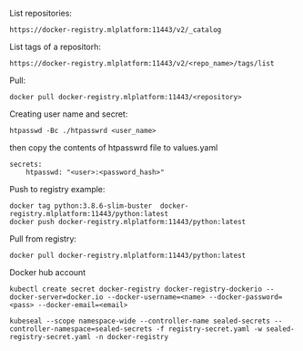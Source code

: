 List repositories:
```
https://docker-registry.mlplatform:11443/v2/_catalog
```
List tags of a repositorh:
```
https://docker-registry.mlplatform:11443/v2/<repo_name>/tags/list
```
Pull:
```
docker pull docker-registry.mlplatform:11443/<repository>
```
Creating user name and secret:
```
htpasswd -Bc ./htpasswrd <user_name> 
```
then copy the contents of htpasswrd file to values.yaml
```
secrets:
    htpasswd: "<user>:<password_hash>"
```
Push to registry example:
```
docker tag python:3.8.6-slim-buster  docker-registry.mlplatform:11443/python:latest
docker push docker-registry.mlplatform:11443/python:latest
```
Pull from registry:
```
docker pull docker-registry.mlplatform:11443/python:latest
```

Docker hub account
```
kubectl create secret docker-registry docker-registry-dockerio --docker-server=docker.io --docker-username=<name> --docker-password=<pass> --docker-email=<email>
```
```
kubeseal --scope namespace-wide --controller-name sealed-secrets --controller-namespace=sealed-secrets -f registry-secret.yaml -w sealed-registry-secret.yaml -n docker-registry
```

